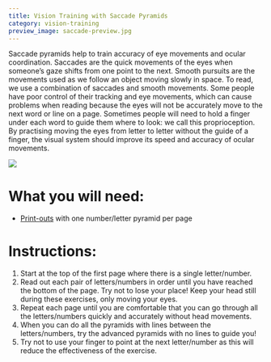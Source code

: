 ```yaml
---
title: Vision Training with Saccade Pyramids
category: vision-training
preview_image: saccade-preview.jpg
---
```


<div class="employee-heading">
<p>Saccade pyramids help to train accuracy of eye movements and ocular coordination. Saccades are the quick movements of the eyes when someone’s gaze shifts from one point to the next. Smooth pursuits are the movements used as we follow an object moving slowly in space. To read, we use a combination of saccades and smooth movements. Some people have poor control of their tracking and eye movements, which can cause problems when reading because the eyes will not be accurately move to the next word or line on a page. Sometimes people will need to hold a finger under each word to guide them where to look: we call this proprioception. By practising moving the eyes from letter to letter without the guide of a finger, the visual system should improve its speed and accuracy of ocular movements.</p>
</div>

![](/uploads/saccade.jpg)

# What you will need:

  * [Print-outs](https://d1hd12f7n4y2a6.cloudfront.net/innovative-eye-care%2Feff0676f-fb35-45d5-84ac-000b529276b3_saccadepyramidsforwebsite.pdf) with one number/letter pyramid per page

# Instructions:

  1. Start at the top of the first page where there is a single letter/number.
  2. Read out each pair of letters/numbers in order until you have reached the bottom of the page. Try not to lose your place! Keep your head still during these exercises, only moving your eyes.
  3. Repeat each page until you are comfortable that you can go through all the letters/numbers quickly and accurately without head movements. 
  4. When you can do all the pyramids with lines between the letters/numbers, try the advanced pyramids with no lines to guide you!
  5. Try not to use your finger to point at the next letter/number as this will reduce the effectiveness of the exercise.
